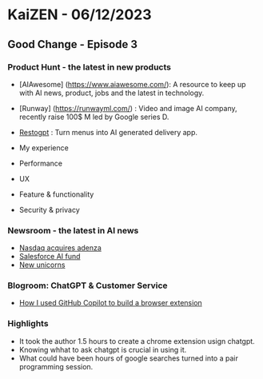 # KaiZEN - 06/12/2023

## Good Change - Episode 3

### Product Hunt - the latest in new products

* [AIAwesome] (https://www.aiawesome.com/): A resource to keep up with AI news, product, jobs and the latest in technology. 
* [Runway] (https://runwayml.com/) : Video and image AI company, recently raise 100$ M led by Google series D.
* [Restogpt](https://restogpt.ai/?ref=producthunt) : Turn menus into AI generated delivery app.

* My experience
* Performance
* UX
* Feature & functionality
* Security & privacy

### Newsroom - the latest in AI news 

* [Nasdaq acquires adenza](https://news.crunchbase.com/fintech-ecommerce/nasdaq-acquires-adenza/)
* [Salesforce AI fund](https://news.crunchbase.com/ai-robotics/salesforce-ventures-generative-ai/)
* [New unicorns](https://news.crunchbase.com/venture/unicorn-board-may-2023/)


### Blogroom: ChatGPT & Customer Service

* [How I used GitHub Copilot to build a browser extension](https://github.blog/2023-05-12-how-i-used-github-copilot-to-build-a-browser-extension/)

### Highlights
* It took the author 1.5 hours to create a chrome extension usign chatgpt. 
* Knowing whhat to ask chatgpt is crucial in using it.
* What could have been hours of google searches turned into a pair programming session.
